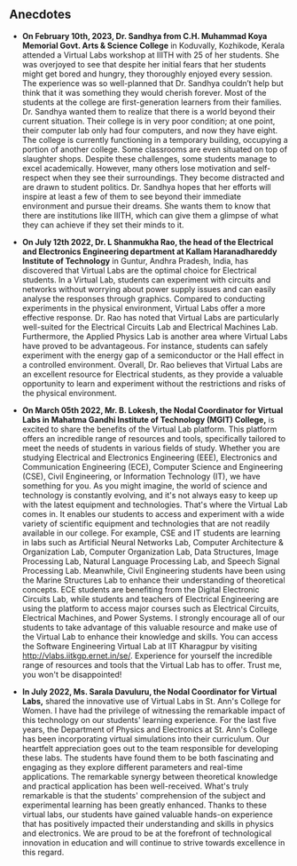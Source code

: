 ## Anecdotes

- **On February 10th, 2023, Dr. Sandhya from C.H. Muhammad Koya Memorial Govt. Arts & Science College** in Koduvally, Kozhikode, Kerala attended a Virtual Labs workshop at IIITH with 25 of her students. She was overjoyed to see that despite her initial fears that her students might get bored and hungry, they thoroughly enjoyed every session. The experience was so well-planned that Dr. Sandhya couldn’t help but think that it was something they would cherish forever.
Most of the students at the college are first-generation learners from their families. Dr. Sandhya wanted them to realize that there is a world beyond their current situation. Their college is in very poor condition; at one point, their computer lab only had four computers, and now they have eight. The college is currently functioning in a temporary building, occupying a portion of another college. Some classrooms are even situated on top of slaughter shops.
Despite these challenges, some students manage to excel academically. However, many others lose motivation and self-respect when they see their surroundings. They become distracted and are drawn to student politics. Dr. Sandhya hopes that her efforts will inspire at least a few of them to see beyond their immediate environment and pursue their dreams. She wants them to know that there are institutions like IIITH, which can give them a glimpse of what they can achieve if they set their minds to it.


- **On July 12th 2022, Dr. L Shanmukha Rao, the head of the Electrical and Electronics Engineering department at Kallam Haranadhareddy Institute of Technology** in Guntur, Andhra Pradesh, India, has discovered that Virtual Labs are the optimal choice for Electrical students. In a Virtual Lab, students can experiment with circuits and networks without worrying about power supply issues and can easily analyse the responses through graphics.
Compared to conducting experiments in the physical environment, Virtual Labs offer a more effective response. Dr. Rao has noted that Virtual Labs are particularly well-suited for the Electrical Circuits Lab and Electrical Machines Lab.
Furthermore, the Applied Physics Lab is another area where Virtual Labs have proved to be advantageous. For instance, students can safely experiment with the energy gap of a semiconductor or the Hall effect in a controlled environment.
Overall, Dr. Rao believes that Virtual Labs are an excellent resource for Electrical students, as they provide a valuable opportunity to learn and experiment without the restrictions and risks of the physical environment.


- **On March 05th 2022, Mr. B. Lokesh, the Nodal Coordinator for Virtual Labs in Mahatma Gandhi Institute of Technology (MGIT) College,** is excited to share the benefits of the Virtual Lab platform. This platform offers an incredible range of resources and tools, specifically tailored to meet the needs of students in various fields of study. Whether you are studying Electrical and Electronics Engineering (EEE), Electronics and Communication Engineering (ECE), Computer Science and Engineering (CSE), Civil Engineering, or Information Technology (IT), we have something for you.
As you might imagine, the world of science and technology is constantly evolving, and it's not always easy to keep up with the latest equipment and technologies. That's where the Virtual Lab comes in. It enables our students to access and experiment with a wide variety of scientific equipment and technologies that are not readily available in our college.
For example, CSE and IT students are learning in labs such as Artificial Neural Networks Lab, Computer Architecture & Organization Lab, Computer Organization Lab, Data Structures, Image Processing Lab, Natural Language Processing Lab, and Speech Signal Processing Lab. Meanwhile, Civil Engineering students have been using the Marine Structures Lab to enhance their understanding of theoretical concepts.
ECE students are benefiting from the Digital Electronic Circuits Lab, while students and teachers of Electrical Engineering are using the platform to access major courses such as Electrical Circuits, Electrical Machines, and Power Systems.
I strongly encourage all of our students to take advantage of this valuable resource and make use of the Virtual Lab to enhance their knowledge and skills. You can access the Software Engineering Virtual Lab at IIT Kharagpur by visiting http://vlabs.iitkgp.ernet.in/se/. Experience for yourself the incredible range of resources and tools that the Virtual Lab has to offer. Trust me, you won't be disappointed!


- **In July 2022, Ms. Sarala Davuluru, the Nodal Coordinator for Virtual Labs,** shared the innovative use of Virtual Labs in St. Ann's College for Women. I have had the privilege of witnessing the remarkable impact of this technology on our students' learning experience.
For the last five years, the Department of Physics and Electronics at St. Ann's College has been incorporating virtual simulations into their curriculum. Our heartfelt appreciation goes out to the team responsible for developing these labs. The students have found them to be both fascinating and engaging as they explore different parameters and real-time applications. The remarkable synergy between theoretical knowledge and practical application has been well-received.
What's truly remarkable is that the students' comprehension of the subject and experimental learning has been greatly enhanced. Thanks to these virtual labs, our students have gained valuable hands-on experience that has positively impacted their understanding and skills in physics and electronics. We are proud to be at the forefront of technological innovation in education and will continue to strive towards excellence in this regard.
